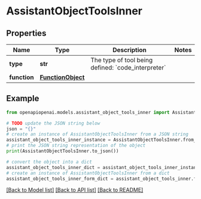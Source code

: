 # AssistantObjectToolsInner


## Properties

Name | Type | Description | Notes
------------ | ------------- | ------------- | -------------
**type** | **str** | The type of tool being defined: &#x60;code_interpreter&#x60; | 
**function** | [**FunctionObject**](FunctionObject.md) |  | 

## Example

```python
from openapiopenai.models.assistant_object_tools_inner import AssistantObjectToolsInner

# TODO update the JSON string below
json = "{}"
# create an instance of AssistantObjectToolsInner from a JSON string
assistant_object_tools_inner_instance = AssistantObjectToolsInner.from_json(json)
# print the JSON string representation of the object
print(AssistantObjectToolsInner.to_json())

# convert the object into a dict
assistant_object_tools_inner_dict = assistant_object_tools_inner_instance.to_dict()
# create an instance of AssistantObjectToolsInner from a dict
assistant_object_tools_inner_form_dict = assistant_object_tools_inner.from_dict(assistant_object_tools_inner_dict)
```
[[Back to Model list]](../README.md#documentation-for-models) [[Back to API list]](../README.md#documentation-for-api-endpoints) [[Back to README]](../README.md)


